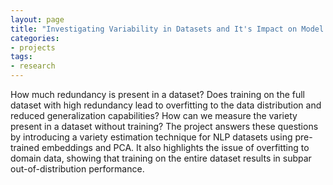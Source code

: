 ```yaml
---
layout: page
title: "Investigating Variability in Datasets and It's Impact on Model Robustness"
categories:
- projects
tags:
- research
---
```

How much redundancy is present in a dataset? Does training on the full dataset with high redundancy lead to overfitting to the data distribution and reduced generalization capabilities? How can we measure the variety present in a dataset without training? The project answers these questions by introducing a variety estimation technique for NLP datasets using pre-trained embeddings and PCA. It also highlights the issue of overfitting to domain data, showing that training on the entire dataset results in subpar out-of-distribution performance.
